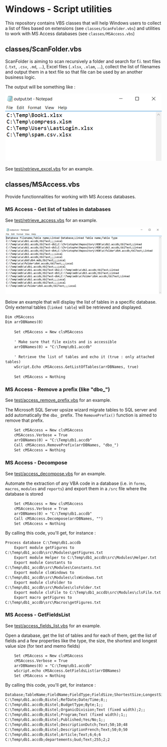 # Windows - Script utilities

This repository contains VBS classes that will help Windows users to collect a list of files based on extensions (see `classes/ScanFolder.vbs`) and utilities to work with MS Access databases (see `classes/MSAccess.vbs`)

## classes/ScanFolder.vbs

ScanFolder is aiming to scan recursively a folder and search for f.i. text files (`.txt`, `.csv`, `.md`, ...), Excel files (`.xlsx`, `.xlam`, ...), collect the list of filenames and output them in a text file so that file can be used by an another business logic.

The output will be something like :

![](images/scanfiles.png)

See [test/retrieve_excel.vbs](test/retrieve_excel.vbs) for an example.

## classes/MSAccess.vbs

Provide functionnalities for working with MS Access databases.

### MS Access - Get list of tables in databases

See [test/retrieve_access.vbs](test/retrieve_access.vbs) for an example.

![](images/retrieve_access.png)

Below an example that will display the list of tables in a specific database.
Only external tables (`linked table`) will be retrieved and displayed.

```VB
Dim cMSAccess
Dim arrDBNames(0)

	Set cMSAccess = New clsMSAccess

	' Make sure that file exists and is accessible
	arrDBNames(0) = "C:\Temp\db1.accdb"
	
	' Retrieve the list of tables and echo it (true : only attached tables)
	wScript.Echo cMSAccess.GetListOfTables(arrDBNames, true)

	Set cMSAccess = Nothing
```    

### MS Access - Remove a prefix (like "dbo_")

See [test/access_remove_prefix.vbs](test/access_remove_prefix.vbs) for an example.

The Microsoft SQL Server upsize wizard migrate tables to SQL server and add automatically the `dbo_` prefix.  The `RemovePrefix()` function is aimed to remove that prefix.

```VB
	Set cMSAccess = New clsMSAccess
	cMSAccess.Verbose = True
	arrDBNames(0) = "C:\Temp\db1.accdb"
	Call cMSAccess.RemovePrefix(arrDBNames, "dbo_")
	Set cMSAccess = Nothing
```

### MS Access - Decompose

See [test/access_decompose.vbs](test/access_decompose.vbs) for an example.

Automate the extraction of any VBA code in a database (i.e. in `forms`, `macros`, `modules` and `reports`) and export them in a `/src` file where the database is stored

```VB
	Set cMSAccess = New clsMSAccess
	cMSAccess.Verbose = True
	arrDBNames(0) = "C:\Temp\db1.accdb"
	Call cMSAccess.Decompose(arrDBNames, "")
	Set cMSAccess = Nothing
```

By calling this code, you'll get, for instance : 

```text
Process database C:\Temp\db1.accdb
	Export module getFigures to C:\Temp\db1_accdb\src\Modules\getFigures.txt
	Export module Helper to C:\Temp\db1_accdb\src\Modules\Helper.txt
	Export module Constants to C:\Temp\db1_accdb\src\Modules\Constants.txt
	Export module clsWindows to C:\Temp\db1_accdb\src\Modules\clsWindows.txt
	Export module clsFolder to C:\Temp\db1_accdb\src\Modules\clsFolder.txt
	Export module clsFile to C:\Temp\db1_accdb\src\Modules\clsFile.txt
	Export macro getFigures to C:\Temp\db1_accdb\src\Macros\getFigures.txt
```

### MS Access - GetFieldsList

See [test/access_fields_list.vbs](test/access_fields_list.vbs) for an example.

Open a database, get the list of tables and for each of them, get the list of fields and a few properties like the type, the size, the shortest and longest value size (for text and memo fields)

```VB
	Set cMSAccess = New clsMSAccess
	cMSAccess.Verbose = True
	arrDBNames(0) = "C:\Temp\db1.accdb"
	wScript.echo cMSAccess.GetFieldsList(arrDBNames)
	Set cMSAccess = Nothing
```

By calling this code, you'll get, for instance : 

```text
Database;TableName;FieldName;FieldType;FieldSize;ShortestSize;LongestSize
C:\Temp\db1.accdb;Bistel;RefDate;Date/Time;8;;
C:\Temp\db1.accdb;Bistel;BudgetType;Byte;1;;
C:\Temp\db1.accdb;Bistel;OrganicDivision;Text (fixed width);2;;
C:\Temp\db1.accdb;Bistel;Program;Text (fixed width);1;;
C:\Temp\db1.accdb;Bistel;Published;Yes/No;1;;
C:\Temp\db1.accdb;Bistel;DescriptionDutch;Text;50;10;48
C:\Temp\db1.accdb;Bistel;DescriptionFrench;Text;50;0;50
C:\Temp\db1.accdb;Bistel;Article;Text;6;6;6
C:\Temp\db1.accdb;departements;bud;Text;255;2;2
```